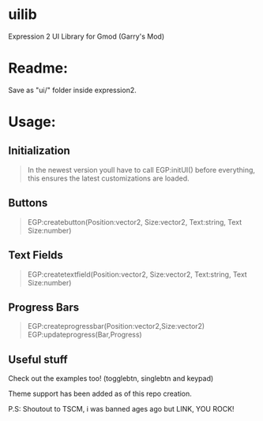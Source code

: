# uilib
Expression 2 UI Library for Gmod (Garry's Mod)

# Readme:
Save as "ui/" folder inside expression2.
  
# Usage:
## Initialization
>In the newest version youll have to call EGP:initUI() before everything, this ensures the latest customizations are loaded.
## Buttons  
>EGP:createbutton(Position:vector2, Size:vector2, Text:string, Text Size:number)  
## Text Fields  
>EGP:createtextfield(Position:vector2, Size:vector2, Text:string, Text Size:number)  
## Progress Bars
>EGP:createprogressbar(Position:vector2,Size:vector2)  
>EGP:updateprogress(Bar,Progress)  

## Useful stuff
Check out the examples too! (togglebtn, singlebtn and keypad)  
  
Theme support has been added as of this repo creation.  
  
P.S: Shoutout to TSCM, i was banned ages ago but LINK, YOU ROCK!  
